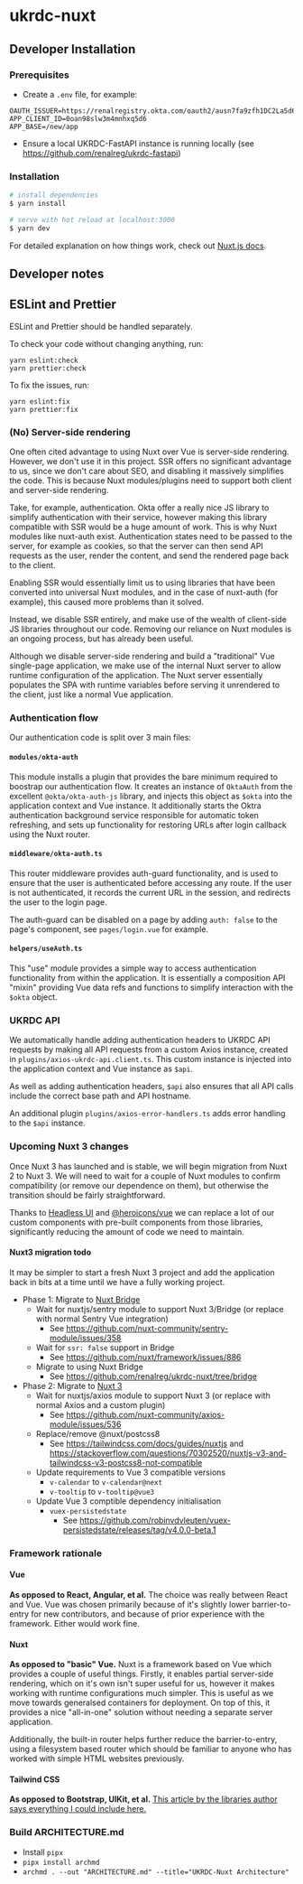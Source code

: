 # ukrdc-nuxt

## Developer Installation

### Prerequisites

- Create a `.env` file, for example:

```
OAUTH_ISSUER=https://renalregistry.okta.com/oauth2/ausn7fa9zfh1DC2La5d6
APP_CLIENT_ID=0oan98slw3m4mnhxq5d6
APP_BASE=/new/app
```

- Ensure a local UKRDC-FastAPI instance is running locally (see <https://github.com/renalreg/ukrdc-fastapi>)

### Installation

```bash
# install dependencies
$ yarn install

# serve with hot reload at localhost:3000
$ yarn dev
```

For detailed explanation on how things work, check out [Nuxt.js docs](https://nuxtjs.org).

## Developer notes

## ESLint and Prettier

ESLint and Prettier should be handled separately.

To check your code without changing anything, run:

```
yarn eslint:check
yarn prettier:check
```

To fix the issues, run:

```
yarn eslint:fix
yarn prettier:fix
```

### (No) Server-side rendering

One often cited advantage to using Nuxt over Vue is server-side rendering. However, we don't use it in this project.
SSR offers no significant advantage to us, since we don't care about SEO, and disabling it massively simplifies the code.
This is because Nuxt modules/plugins need to support both client and server-side rendering.

Take, for example, authentication. Okta offer a really nice JS library to simplify authentication with their service, however making this library compatible with SSR would be a huge amount of work. This is why Nuxt modules like nuxt-auth exist. Authentication states need to be passed to the server, for example as cookies, so that the server can then send API requests as the user, render the content, and send the rendered page back to the client.

Enabling SSR would essentially limit us to using libraries that have been converted into universal Nuxt modules, and in the case of nuxt-auth (for example), this caused more problems than it solved.

Instead, we disable SSR entirely, and make use of the wealth of client-side JS libraries throughout our code.
Removing our reliance on Nuxt modules is an ongoing process, but has already been useful.

Although we disable server-side rendering and build a "traditional" Vue single-page application, we make use of the internal Nuxt server to allow runtime configuration of the application. The Nuxt server essentially populates the SPA with runtime variables before serving it unrendered to the client, just like a normal Vue application.

### Authentication flow

Our authentication code is split over 3 main files:

#### `modules/okta-auth`

This module installs a plugin that provides the bare minimum required to boostrap our authentication flow. It creates an instance of `OktaAuth` from the excellent `@okta/okta-auth-js` library, and injects this object as `$okta` into the application context and Vue instance. It additionally starts the Oktra authentication background service responsible for automatic token refreshing, and sets up functionality for restoring URLs after login callback using the Nuxt router.

#### `middleware/okta-auth.ts`

This router middleware provides auth-guard functionality, and is used to ensure that the user is authenticated before accessing any route. If the user is not authenticated, it records the current URL in the session, and redirects the user to the login page.

The auth-guard can be disabled on a page by adding `auth: false` to the page's component, see `pages/login.vue` for example.

#### `helpers/useAuth.ts`

This "use" module provides a simple way to access authentication functionality from within the application. It is essentially a composition API "mixin" providing Vue data refs and functions to simplify interaction with the `$okta` object.

### UKRDC API

We automatically handle adding authentication headers to UKRDC API requests by making all API requests from a custom Axios instance, created in `plugins/axios-ukrdc-api.client.ts`. This custom instance is injected into the application context and Vue instance as `$api`.

As well as adding authentication headers, `$api` also ensures that all API calls include the correct base path and API hostname.

An additional plugin `plugins/axios-error-handlers.ts` adds error handling to the `$api` instance.

### Upcoming Nuxt 3 changes

Once Nuxt 3 has launched and is stable, we will begin migration from Nuxt 2 to Nuxt 3. We will need to wait for a couple of Nuxt modules to confirm compatibility (or remove our dependence on them), but otherwise the transition should be fairly straightforward.

Thanks to [Headless UI](https://headlessui.dev/) and [@heroicons/vue](https://www.npmjs.com/package/@heroicons/vue) we can replace a lot of our custom components with pre-built components from those libraries, significantly reducing the amount of code we need to maintain.

#### Nuxt3 migration todo

It may be simpler to start a fresh Nuxt 3 project and add the application back in bits at a time until we have a fully working project.

- Phase 1: Migrate to [Nuxt Bridge](https://v3.nuxtjs.org/getting-started/bridge/)
  - Wait for nuxtjs/sentry module to support Nuxt 3/Bridge (or replace with normal Sentry Vue integration)
    - See https://github.com/nuxt-community/sentry-module/issues/358
  - Wait for `ssr: false` support in Bridge
    - See https://github.com/nuxt/framework/issues/886
  - Migrate to using Nuxt Bridge
    - See https://github.com/renalreg/ukrdc-nuxt/tree/bridge
- Phase 2: Migrate to [Nuxt 3](https://v3.nuxtjs.org/guide/getting-started/)
  - Wait for nuxtjs/axios module to support Nuxt 3 (or replace with normal Axios and a custom plugin)
    - See https://github.com/nuxt-community/axios-module/issues/536
  - Replace/remove @nuxt/postcss8
    - See https://tailwindcss.com/docs/guides/nuxtjs and https://stackoverflow.com/questions/70302520/nuxtjs-v3-and-tailwindcss-v3-postcss8-not-compatible
  - Update requirements to Vue 3 compatible versions
    - `v-calendar` to `v-calendar@next`
    - `v-tooltip` to `v-tooltip@vue3`
  - Update Vue 3 comptible dependency initialisation
    - `vuex-persistedstate`
      - See https://github.com/robinvdvleuten/vuex-persistedstate/releases/tag/v4.0.0-beta.1

### Framework rationale

#### Vue

**As opposed to React, Angular, et al.** The choice was really between React and Vue. Vue was chosen primarily because of it's slightly lower barrier-to-entry for new contributors, and because of prior experience with the framework. Either would work fine.

#### Nuxt

**As opposed to "basic" Vue.** Nuxt is a framework based on Vue which provides a couple of useful things. Firstly, it enables partial server-side rendering, which on it's own isn't super useful for us, however it makes working with runtime configurations much simpler. This is useful as we move towards generalsed containers for deployment. On top of this, it provides a nice "all-in-one" solution without needing a separate server application.

Additionally, the built-in router helps further reduce the barrier-to-entry, using a filesystem based router which should be familiar to anyone who has worked with simple HTML websites previously.

#### Tailwind CSS

**As opposed to Bootstrap, UIKit, et al.** [This article by the libraries author says everything I could include here.](https://adamwathan.me/css-utility-classes-and-separation-of-concerns/)

### Build ARCHITECTURE.md

- Install `pipx`
- `pipx install archmd`
- `archmd . --out "ARCHITECTURE.md" --title="UKRDC-Nuxt Architecture"`
